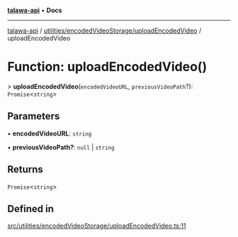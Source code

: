[**talawa-api**](../../../../README.md) • **Docs**

***

[talawa-api](../../../../modules.md) / [utilities/encodedVideoStorage/uploadEncodedVideo](../README.md) / uploadEncodedVideo

# Function: uploadEncodedVideo()

\> **uploadEncodedVideo**(`encodedVideoURL`, `previousVideoPath`?): `Promise`\<`string`\>

## Parameters

• **encodedVideoURL**: `string`

• **previousVideoPath?**: `null` \| `string`

## Returns

`Promise`\<`string`\>

## Defined in

[src/utilities/encodedVideoStorage/uploadEncodedVideo.ts:11](https://github.com/PalisadoesFoundation/talawa-api/blob/2f8fb6988cd34004fbbf76550c8eef691b861a19/src/utilities/encodedVideoStorage/uploadEncodedVideo.ts#L11)
